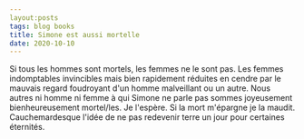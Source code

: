 ```yaml
---
layout:posts
tags: blog books
title: Simone est aussi mortelle
date: 2020-10-10
---
```

Si tous les hommes sont mortels, les femmes ne le sont pas. Les femmes indomptables invincibles mais bien rapidement réduites en cendre par le mauvais regard foudroyant d'un homme malveillant ou un autre. Nous autres ni homme ni femme à qui Simone ne parle pas sommes joyeusement bienheureusement mortel/les. Je l'espère. Si la mort m'épargne je la maudit. Cauchemardesque l'idée de ne pas redevenir terre un jour pour certaines éternités.
